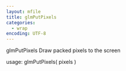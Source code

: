 ```yaml
---
layout: mfile
title: glmPutPixels
categories:
  - wrap
encoding: UTF-8
---
```


glmPutPixels  Draw packed pixels to the screen

usage:  glmPutPixels( pixels )